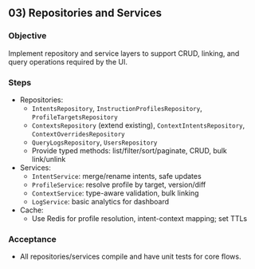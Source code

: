 ## 03) Repositories and Services

### Objective
Implement repository and service layers to support CRUD, linking, and query operations required by the UI.

### Steps
- Repositories:
  - `IntentsRepository`, `InstructionProfilesRepository`, `ProfileTargetsRepository`
  - `ContextsRepository` (extend existing), `ContextIntentsRepository`, `ContextOverridesRepository`
  - `QueryLogsRepository`, `UsersRepository`
  - Provide typed methods: list/filter/sort/paginate, CRUD, bulk link/unlink
- Services:
  - `IntentService`: merge/rename intents, safe updates
  - `ProfileService`: resolve profile by target, version/diff
  - `ContextService`: type-aware validation, bulk linking
  - `LogService`: basic analytics for dashboard
- Cache:
  - Use Redis for profile resolution, intent-context mapping; set TTLs

### Acceptance
- All repositories/services compile and have unit tests for core flows.

